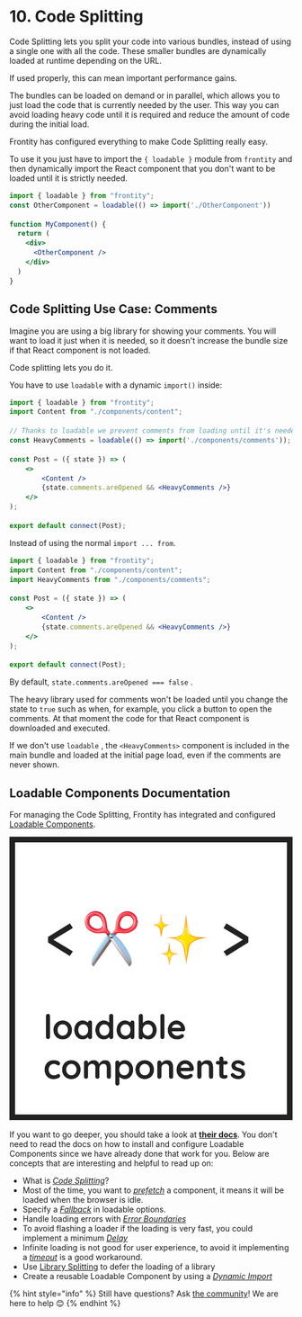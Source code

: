 # 10. Code Splitting

Code Splitting lets you split your code into various bundles, instead of using a single one with all the code. These smaller bundles are dynamically loaded at runtime depending on the URL.

If used properly, this can mean important performance gains.

The bundles can be loaded on demand or in parallel, which allows you to just load the code that is currently needed by the user. This way you can avoid loading heavy code until it is required and reduce the amount of code during the initial load.

Frontity has configured everything to make Code Splitting really easy.

To use it you just have to import the `{ loadable }` module from `frontity` and then dynamically import the React component that you don't want to be loaded until it is strictly needed.

```jsx
import { loadable } from "frontity";
const OtherComponent = loadable(() => import('./OtherComponent'))

function MyComponent() {
  return (
    <div>
      <OtherComponent />
    </div>
  )
}
```

## Code Splitting Use Case: Comments

Imagine you are using a big library for showing your comments. You will want to load it just when it is needed, so it doesn't increase the bundle size if that React component is not loaded.

Code splitting lets you do it.

You have to use `loadable` with a dynamic `import()` inside:

```jsx
import { loadable } from "frontity";
import Content from "./components/content";

// Thanks to loadable we prevent comments from loading until it's needed.
const HeavyComments = loadable(() => import('./components/comments'));

const Post = ({ state }) => (
    <>
        <Content />
        {state.comments.areOpened && <HeavyComments />}
    </>
);

export default connect(Post);
```

Instead of using the normal `import ... from`.

```jsx
import { loadable } from "frontity";
import Content from "./components/content";
import HeavyComments from "./components/comments";

const Post = ({ state }) => (
    <>
        <Content />
        {state.comments.areOpened && <HeavyComments />}
    </>
);

export default connect(Post);
```

By default, `state.comments.areOpened === false` .

The heavy library used for comments won't be loaded until you change the state to `true` such as when, for example, you click a button to open the comments. At that moment the code for that React component is downloaded and executed.

If we don't use `loadable` , the `<HeavyComments>` component is included in the main bundle and loaded at the initial page load, even if the comments are never shown.

## Loadable Components Documentation

For managing the Code Splitting, Frontity has integrated and configured [Loadable Components](https://www.smooth-code.com/open-source/loadable-components/docs/code-splitting/).

[![loadable components](../.gitbook/assets/loadable-components%20%281%29.png)](https://loadable-components.com/docs/getting-started/)

If you want to go deeper, you should take a look at [**their docs**](https://loadable-components.com/docs/getting-started/). You don't need to read the docs on how to install and configure Loadable Components since we have already done that work for you. Below are concepts that are interesting and helpful to read up on:

* What is [_Code Splitting_](https://loadable-components.com/docs/code-splitting/)?
* Most of the time, you want to [_prefetch_](https://loadable-components.com/docs/prefetching/) a component, it means it will be loaded when the browser is idle. 
* Specify a [_Fallback_](https://loadable-components.com/docs/fallback/) in loadable options. 
* Handle loading errors with [_Error Boundaries_](https://www.smooth-code.com/open-source/loadable-components/docs/error-boundaries)
* To avoid flashing a loader if the loading is very fast, you could implement a minimum [_Delay_](https://www.smooth-code.com/open-source/loadable-components/docs/delay/)
* Infinite loading is not good for user experience, to avoid it implementing a [_timeout_](https://www.smooth-code.com/open-source/loadable-components/docs/timeout/) is a good workaround. 
* Use [Library Splitting](https://www.smooth-code.com/open-source/loadable-components/docs/library-splitting/) to defer the loading of a library
* Create a reusable Loadable Component by using a [_Dynamic Import_](https://www.smooth-code.com/open-source/loadable-components/docs/dynamic-import/)

{% hint style="info" %}
Still have questions? Ask [the community](https://community.frontity.org/)! We are here to help 😊
{% endhint %}

